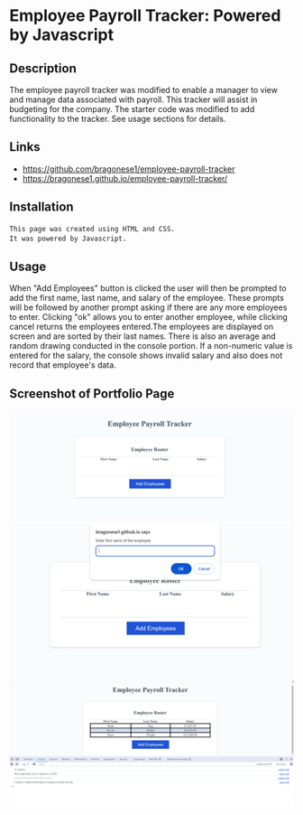 # Employee Payroll Tracker: Powered by Javascript 

## Description

The employee payroll tracker was modified to enable a manager to view and manage data associated with payroll. This tracker will assist in budgeting for the company. The starter code was modified to add functionality to the tracker. See usage sections for details. 

## Links

- https://github.com/bragonese1/employee-payroll-tracker
- https://bragonese1.github.io/employee-payroll-tracker/

## Installation
```md
This page was created using HTML and CSS. 
It was powered by Javascript.
```

## Usage
When "Add Employees" button is clicked the user will then be prompted to add the first name, last name, and salary of the employee. These prompts will be followed by another prompt asking if there are any more employees to enter. Clicking "ok" allows you to enter another employee, while clicking cancel returns the employees entered.The employees are displayed on screen and are sorted by their last names. There is also an average and random drawing conducted in the console portion. If a non-numeric value is entered for the salary, the console shows invalid salary and also does not record that employee's data.



## Screenshot of Portfolio Page
![Alt text](./Images/employee-tracker.png)
![Alt text](./Images/employee-tracker-popup.png)
![Alt text](./Images/employee-tracker-console.png)


